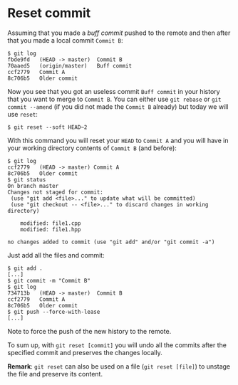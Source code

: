 # Reset commit

Assuming that you made a *buff commit* pushed to the remote and then after that you made a local commit `Commit B`:

```console
$ git log
fbde9fd   (HEAD -> master)  Commit B
70aaed5   (origin/master)   Buff commit
ccf2779   Commit A
8c706b5   Older commit
```

Now you see that you got an useless commit `Buff commit` in your history that you want to merge to `Commit B`. 
You can either use `git rebase` or `git commit --amend` (if you did not made the `Commit B` already) but today we will use `reset`:

```console
$ git reset --soft HEAD~2
```

With this command you will reset your `HEAD` to `Commit A` and you will have in your working directory contents of `Commit B` (and before):

```console
$ git log
ccf2779   (HEAD -> master) Commit A
8c706b5   Older commit
$ git status
On branch master
Changes not staged for commit:
 (use "git add <file>..." to update what will be committed)
 (use "git checkout -- <file>..." to discard changes in working directory)

    modified: file1.cpp
    modified: file1.hpp

no changes added to commit (use "git add" and/or "git commit -a")
```

Just add all the files and commit:

```console
$ git add .
[...]
$ git commit -m "Commit B"
$ git log
734713b   (HEAD -> master)  Commit B
ccf2779   Commit A
8c706b5   Older commit
$ git push --force-with-lease
[...]
```

Note to force the push of the new history to the remote.

To sum up, with `git reset [commit]` you will undo all the commits after the specified commit and preserves the changes locally.

**Remark**:
`git reset` can also be used on a file (`git reset [file]`) to unstage the file and preserve its content.
